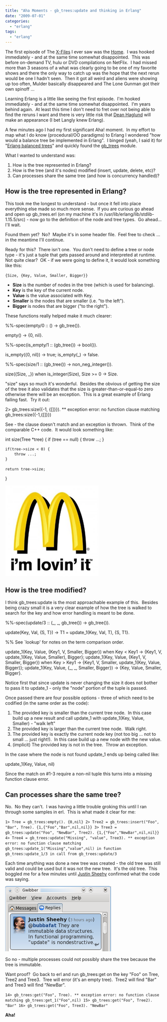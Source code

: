 ```yaml
---
title: "Aha Moments - gb_trees:update and thinking in Erlang"
date: "2009-07-01"
categories: 
  - "erlang"
tags: 
  - "erlang"
---
```


The first episode of The [X-Files](http://en.wikipedia.org/wiki/The_X-Files) I ever saw was the [Home](http://en.wikipedia.org/wiki/Home_%28The_X-Files%29).  I was hooked immediately - and at the same time somewhat disappointed.  This was before on-demand TV, hulu or DVD compilations on NetFlix.  I had missed more than 3 seasons of a what was clearly going to be one of my favorite shows and there the only way to catch up was the hope that the next rerun would be one I hadn't seen.  Then it got all weird and aliens were showing up too often, Mulder basically disappeared and The Lone Gunman got their own spinoff ...

Learning Erlang is a little like seeing the first episode.  I'm hooked immediately - and at the same time somewhat disappointed.  I'm years behind again.  At least this time I don't need to fret over not being able to find the reruns I want and there is very little risk that [Dean Haglund](http://www.deanhaglund.com/) will make an appearance (I bet Langly knew Erlang).

A few minutes ago I had my first significant Aha! moment.  In my effort to map what I do know (procedural/OO paradigms) to Erlang I wondered "how would a balance tree be implemented in Erlang".  I binged (yeah, I said it) for "[Erlang balanced trees](http://www.bing.com/search?q=Erlang+balanced+trees)" and quickly found the [gb\_trees](http://www.erlang.org/doc/man/gb_trees.html) module.

What I wanted to understand was:

1. How is the tree represented in Erlang?
2. How is the tree (and it's nodes) modified (insert, update, delete, etc)?
3. Can processes share the same tree (and how is concurrency handled)?

## How is the tree represented in Erlang?

This took me the longest to understand - but once it fell into place everything else made so much more sense.  If you are curious go ahead and open up gb\_trees.erl (on my machine it's in /usr/lib/erlang/lib/stdlib-1.15.5/src) - now go to the definition of the node and tree types.  Go ahead... I'll wait.

Found them yet?  No?  Maybe it's in some header file.  Feel free to check ... in the meantime I'll continue.

Ready for this?  There isn't one.  You don't need to define a tree or node type - it's just a tuple that gets passed around and interpreted at runtime.  Not quite clear?  OK - if we were going to define it, it would look something like this:

`{Size, {Key, Value, Smaller, Bigger}}`

- **Size** is the number of nodes in the tree (which is used for balancing).
- **Key** is the key of the current node.
- **Value** is the value associated with Key.
- **Smaller** is the nodes that are smaller (i.e. "to the left").
- **Bigger** is nodes that are bigger ("to the right").

These functions really helped make it much clearer:

%%-spec(empty/0 :: () -> gb\_tree()).

empty() ->
    {0, nil}.

%%-spec(is\_empty/1 :: (gb\_tree()) -> bool()).

is\_empty({0, nil}) ->
    true;
is\_empty(\_) ->
    false.

%%-spec(size/1 :: (gb\_tree()) -> non\_neg\_integer()).

size({Size, \_}) when is\_integer(Size), Size >= 0 ->
    Size.

"size" says so much it's wonderful.  Besides the obvious of getting the size of the tree it also validates that the size is greater-than-or-equal-to zero otherwise there will be an exception.  This is a great example of Erlang failing fast.  Try it out:

2> gb\_trees:size({-1, {\[\]}}).
\*\* exception error: no function clause matching gb\_trees:size({-1,{\[\]}})

See - the clause doesn't match and an exception is thrown.  Think of the comparable C++ code.  It would look something like:

int size(Tree \*tree) {
    if (tree == null) {
        throw ...;
    }
    
    if(tree->size < 0) {
        throw ...;
    }
    
    return tree->size;
}

![I'm Loving It](/images/archive/lovinit-300x290.jpg "I'm lovin it!")

## How is the tree modified?

I think gb\_trees:update is the most approachable example of this.  Besides being crazy small it is a very clear example of how the tree is walked to search for the key and how error handling is meant to be done.

%%-spec(update/3 :: (\_, \_, gb\_tree()) -> gb\_tree()).

update(Key,  Val, {S, T}) ->
    T1 = update\_1(Key, Val, T),
    {S, T1}.

%% See \`lookup' for notes on the term comparison order.

update\_1(Key, Value, {Key1, V, Smaller, Bigger}) when Key < Key1 -> 
    {Key1, V, update\_1(Key, Value, Smaller), Bigger};
update\_1(Key, Value, {Key1, V, Smaller, Bigger}) when Key > Key1 ->
    {Key1, V, Smaller, update\_1(Key, Value, Bigger)};
update\_1(Key, Value, {\_, \_, Smaller, Bigger}) ->
    {Key, Value, Smaller, Bigger}.

Notice first that since update is never changing the size it does not bother to pass it to update\_1 - only the "node" portion of the tuple is passed.

Once passed there are four possible options - three of which need to be codified (in the same order as the code):

1. The provided key is smaller than the current tree node.  In this case build up a new result and call update\_1 with update\_1(Key, Value, Smaller) - "walk left"
2. The provided key is larger than the current tree node.  Walk right.
3. The provided key is exactly the current node key (not too big ... not to small ... just right!).  In this case build up a new node with the new value.
4. (implicit) The provided key is not in the tree.  Throw an exception.

In the case where the node is not found update\_1 ends up being called like:

update\_1(Key, Value, nil)

Since the match on #1-3 require a non-nil tuple this turns into a missing function clause error.

## Can processes share the same tree?

No.  No they can't.  I was having a little trouble groking this until I ran through some samples in erl.  This is what made it clear for me:

`1> Tree = gb_trees:empty(). {0,nil} 2> Tree2 = gb_trees:insert("Foo", "Bar", Tree). {1,{"Foo","Bar",nil,nil}} 3> Tree3 = gb_trees:update("Foo", "NewBar", Tree2). {1,{"Foo","NewBar",nil,nil}} 4> Tree4 = gb_trees:update("Missing", "value", Tree3). ** exception error: no function clause matching gb_trees:update_1("Missing","value",nil) in function gb_trees:update_1/3 in call from gb_trees:update/3`

Each time anything was done a new tree was created - the old tree was still valid and could be used but it was not the new tree.  It's the old tree.  This boggled me for a few minutes until [Justin Sheehy](https://twitter.com/justinsheehy) confirmed what the code was saying.

![@bubbafat They are immutable data structures. In functional programming, "update" is nondestructive](/images/archive/thanks-justin.png "thanks-justin")

So no - multiple processes could not possibly share the tree because the tree is immutable.

Want proof?  Go back to erl and run gb\_trees:get on the key "Foo" on Tree, Tree2 and Tree3.  Tree will error (it's an empty tree).  Tree2 will find "Bar" and Tree3 will find "NewBar".

`14> gb_trees:get("Foo", Tree). ** exception error: no function clause matching gb_trees:get_1("Foo",nil) 15> gb_trees:get("Foo", Tree2). "Bar" 16> gb_trees:get("Foo", Tree3). "NewBar"`

**Aha!**
